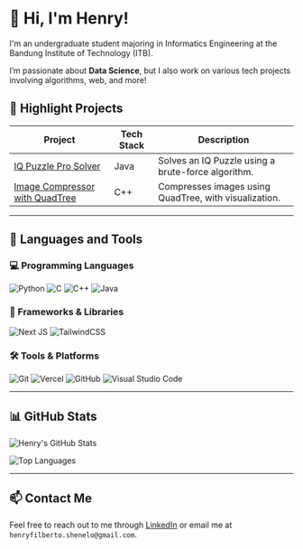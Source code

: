 # 👋 Hi, I'm Henry!

I'm an undergraduate student majoring in Informatics Engineering at the Bandung Institute of Technology (ITB).

I’m passionate about **Data Science**, but I also work on various tech projects involving algorithms, web, and more!

## 🚀 Highlight Projects
| Project | Tech Stack | Description |
| ------ | ---------- | ----------- |
| [IQ Puzzle Pro Solver](https://github.com/henry204xx/Tucil1_13523108) | Java | Solves an IQ Puzzle using a brute-force algorithm. |
| [Image Compressor with QuadTree](https://github.com/henry204xx/Tucil2_13523108) | C++ | Compresses images using QuadTree, with visualization. |

---

## 🧰 Languages and Tools

### 💻 Programming Languages
![Python](https://img.shields.io/badge/python-3670A0?style=for-the-badge&logo=python&logoColor=ffdd54)
![C](https://img.shields.io/badge/c-%2300599C.svg?style=for-the-badge&logo=c&logoColor=white)
![C++](https://img.shields.io/badge/c++-%2300599C.svg?style=for-the-badge&logo=c%2B%2B&logoColor=white)
![Java](https://img.shields.io/badge/java-%23ED8B00.svg?style=for-the-badge&logo=openjdk&logoColor=white)

### 🧱 Frameworks & Libraries
![Next JS](https://img.shields.io/badge/Next-black?style=for-the-badge&logo=next.js&logoColor=white)
![TailwindCSS](https://img.shields.io/badge/tailwindcss-%2338B2AC.svg?style=for-the-badge&logo=tailwind-css&logoColor=white)

### 🛠️ Tools & Platforms
![Git](https://img.shields.io/badge/git-%23F05033.svg?style=for-the-badge&logo=git&logoColor=white)
![Vercel](https://img.shields.io/badge/vercel-%23000000.svg?style=for-the-badge&logo=vercel&logoColor=white)
![GitHub](https://img.shields.io/badge/github-%23121011.svg?style=for-the-badge&logo=github&logoColor=white)
![Visual Studio Code](https://img.shields.io/badge/VS%20Code-0078d7.svg?style=for-the-badge&logo=visual-studio-code&logoColor=white)

---

## 📊 GitHub Stats

![Henry's GitHub Stats](https://github-readme-stats.vercel.app/api?username=henry204xx&show_icons=true&theme=radical&count_private=true)

![Top Languages](https://github-readme-stats.vercel.app/api/top-langs/?username=henry204xx&layout=compact&theme=radical)

---

## 📫 Contact Me
Feel free to reach out to me through [LinkedIn](https://id.linkedin.com/in/henry-filberto-shenelo-209b732b8) or email me at `henryfilberto.shenelo@gmail.com`.

